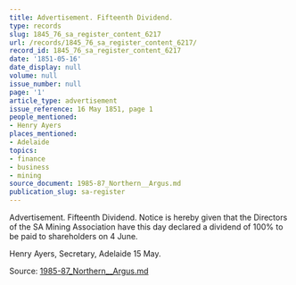 ```yaml
---
title: Advertisement. Fifteenth Dividend.
type: records
slug: 1845_76_sa_register_content_6217
url: /records/1845_76_sa_register_content_6217/
record_id: 1845_76_sa_register_content_6217
date: '1851-05-16'
date_display: null
volume: null
issue_number: null
page: '1'
article_type: advertisement
issue_reference: 16 May 1851, page 1
people_mentioned:
- Henry Ayers
places_mentioned:
- Adelaide
topics:
- finance
- business
- mining
source_document: 1985-87_Northern__Argus.md
publication_slug: sa-register
---
```


Advertisement.  Fifteenth Dividend.  Notice is hereby given that the Directors of the SA Mining Association have this day declared a dividend of 100% to be paid to shareholders on 4 June.

Henry Ayers, Secretary, Adelaide 15 May.

Source: [1985-87_Northern__Argus.md](/downloads/markdown/1985-87_Northern__Argus.md)
